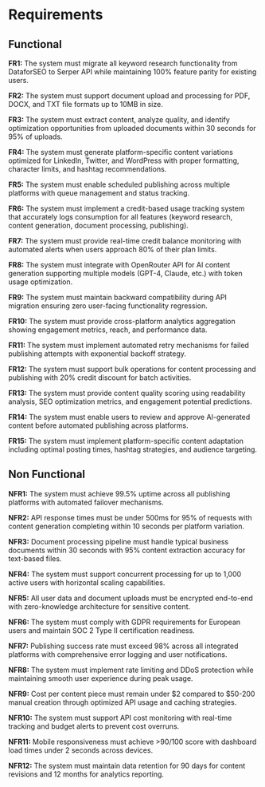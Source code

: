 # Requirements

## Functional

**FR1:** The system must migrate all keyword research functionality from DataforSEO to Serper API while maintaining 100% feature parity for existing users.

**FR2:** The system must support document upload and processing for PDF, DOCX, and TXT file formats up to 10MB in size.

**FR3:** The system must extract content, analyze quality, and identify optimization opportunities from uploaded documents within 30 seconds for 95% of uploads.

**FR4:** The system must generate platform-specific content variations optimized for LinkedIn, Twitter, and WordPress with proper formatting, character limits, and hashtag recommendations.

**FR5:** The system must enable scheduled publishing across multiple platforms with queue management and status tracking.

**FR6:** The system must implement a credit-based usage tracking system that accurately logs consumption for all features (keyword research, content generation, document processing, publishing).

**FR7:** The system must provide real-time credit balance monitoring with automated alerts when users approach 80% of their plan limits.

**FR8:** The system must integrate with OpenRouter API for AI content generation supporting multiple models (GPT-4, Claude, etc.) with token usage optimization.

**FR9:** The system must maintain backward compatibility during API migration ensuring zero user-facing functionality regression.

**FR10:** The system must provide cross-platform analytics aggregation showing engagement metrics, reach, and performance data.

**FR11:** The system must implement automated retry mechanisms for failed publishing attempts with exponential backoff strategy.

**FR12:** The system must support bulk operations for content processing and publishing with 20% credit discount for batch activities.

**FR13:** The system must provide content quality scoring using readability analysis, SEO optimization metrics, and engagement potential predictions.

**FR14:** The system must enable users to review and approve AI-generated content before automated publishing across platforms.

**FR15:** The system must implement platform-specific content adaptation including optimal posting times, hashtag strategies, and audience targeting.

## Non Functional

**NFR1:** The system must achieve 99.5% uptime across all publishing platforms with automated failover mechanisms.

**NFR2:** API response times must be under 500ms for 95% of requests with content generation completing within 10 seconds per platform variation.

**NFR3:** Document processing pipeline must handle typical business documents within 30 seconds with 95% content extraction accuracy for text-based files.

**NFR4:** The system must support concurrent processing for up to 1,000 active users with horizontal scaling capabilities.

**NFR5:** All user data and document uploads must be encrypted end-to-end with zero-knowledge architecture for sensitive content.

**NFR6:** The system must comply with GDPR requirements for European users and maintain SOC 2 Type II certification readiness.

**NFR7:** Publishing success rate must exceed 98% across all integrated platforms with comprehensive error logging and user notifications.

**NFR8:** The system must implement rate limiting and DDoS protection while maintaining smooth user experience during peak usage.

**NFR9:** Cost per content piece must remain under $2 compared to $50-200 manual creation through optimized API usage and caching strategies.

**NFR10:** The system must support API cost monitoring with real-time tracking and budget alerts to prevent cost overruns.

**NFR11:** Mobile responsiveness must achieve >90/100 score with dashboard load times under 2 seconds across devices.

**NFR12:** The system must maintain data retention for 90 days for content revisions and 12 months for analytics reporting.